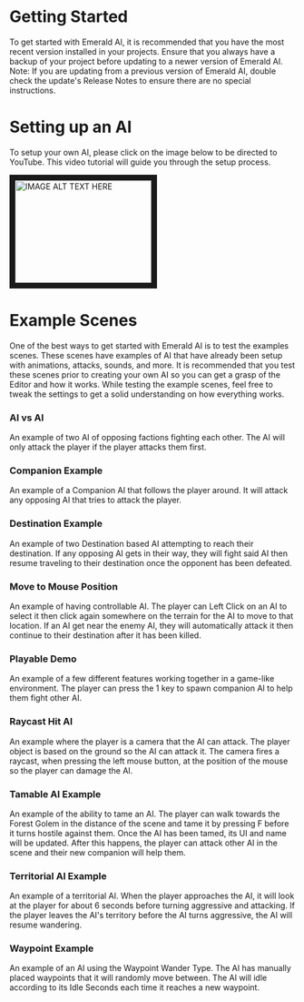 # Getting Started
To get started with Emerald AI, it is recommended that you have the most recent version installed in your projects. Ensure that you always have a backup of your project before updating to a newer version of Emerald AI. Note: If you are updating from a previous version of Emerald AI, double check the update's Release Notes to ensure there are no special instructions.

# Setting up an AI
To setup your own AI, please click on the image below to be directed to YouTube. This video tutorial will guide you through the setup process.

<a href="http://www.youtube.com/watch?feature=player_embedded&v=E1o5_jVLfLw
" target="_blank"><img src="http://img.youtube.com/vi/E1o5_jVLfLw/0.jpg" 
alt="IMAGE ALT TEXT HERE" width="240" height="180" border="10" /></a>


# Example Scenes
One of the best ways to get started with Emerald AI is to test the examples scenes. These scenes have examples of AI that have already been setup with animations, attacks, sounds, and more. It is recommended that you test these scenes prior to creating your own AI so you can get a grasp of the Editor and how it works. While testing the example scenes, feel free to tweak the settings to get a solid understanding on how everything works.

### AI vs AI
An example of two AI of opposing factions fighting each other. The AI will only attack the player if the player attacks them first.
 
### Companion Example
An example of a Companion AI that follows the player around. It will attack any opposing AI that tries to attack the player.
 
### Destination Example
An example of two Destination based AI attempting to reach their destination. If any opposing AI gets in their way, they will fight said AI then resume traveling to their destination once the opponent has been defeated.
 
### Move to Mouse Position
An example of having controllable AI. The player can Left Click on an AI to select it then click again somewhere on the terrain for the AI to move to that location. If an AI get near the enemy AI, they will automatically attack it then continue to their destination after it has been killed.
 
### Playable Demo
An example of a few different features working together in a game-like environment. The player can press the 1 key to spawn companion AI to help them fight other AI.
 
### Raycast Hit AI
An example where the player is a camera that the AI can attack. The player object is based on the ground so the AI can attack it. The camera fires a raycast, when pressing the left mouse button, at the position of the mouse so the player can damage the AI.
 
### Tamable AI Example
An example of the ability to tame an AI. The player can walk towards the Forest Golem in the distance of the scene and tame it by pressing F before it turns hostile against them. Once the AI has been tamed, its UI and name will be updated. After this happens, the player can attack other AI in the scene and their new companion will help them.
 
### Territorial AI Example
An example of a territorial AI. When the player approaches the AI, it will look at the player for about 6 seconds before turning aggressive and attacking. If the player leaves the AI's territory before the AI turns aggressive, the AI will resume wandering.
 
### Waypoint Example
An example of an AI using the Waypoint Wander Type. The AI has manually placed waypoints that it will randomly move between. The AI will idle according to its Idle Seconds each time it reaches a new waypoint.

